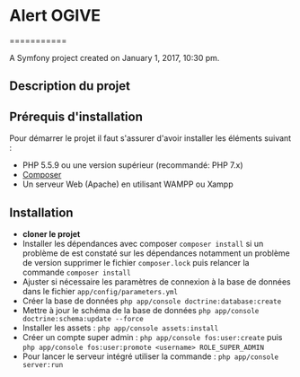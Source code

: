 # Alert OGIVE
===========

A Symfony project created on January 1, 2017, 10:30 pm.
## Description du projet

## Prérequis d'installation
Pour démarrer le projet il faut s'assurer d'avoir installer les éléments suivant : 
- PHP 5.5.9 ou une version supérieur (recommandé: PHP 7.x)
- [Composer](https://getcomposer.org/download/)
- Un serveur Web (Apache) en utilisant WAMPP ou Xampp

## Installation
- **cloner le projet**
- Installer les dépendances avec composer `composer install` si un problème de est constaté sur les dépendances notamment un problème de version supprimer le fichier `composer.lock` puis relancer la commande `composer install`
-  Ajuster si nécessaire les paramètres de connexion à la base de données dans le fichier `app/config/parameters.yml`
-  Créer la base de données `php app/console doctrine:database:create`
-  Mettre à jour le schéma de la base de données `php app/console doctrine:schema:update --force`
-  Installer les assets : `php app/console assets:install`
-  Créer un compte super admin : `php app/console fos:user:create` puis `php app/console fos:user:promote <username> ROLE_SUPER_ADMIN`
-  Pour lancer le serveur intégré utiliser la commande : `php app/console server:run`
